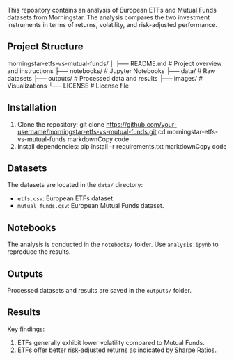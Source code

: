 This repository contains an analysis of European ETFs and Mutual Funds datasets from Morningstar. The analysis compares the two investment instruments in terms of returns, volatility, and risk-adjusted performance.

## Project Structure
morningstar-etfs-vs-mutual-funds/ │ ├── README.md # Project overview and instructions ├── notebooks/ # Jupyter Notebooks ├── data/ # Raw datasets ├── outputs/ # Processed data and results ├── images/ # Visualizations └── LICENSE # License file

## Installation

1. Clone the repository:
git clone https://github.com/your-username/morningstar-etfs-vs-mutual-funds.git cd morningstar-etfs-vs-mutual-funds
markdownCopy code
2. Install dependencies:
pip install -r requirements.txt
markdownCopy code
## Datasets

The datasets are located in the `data/` directory:
- `etfs.csv`: European ETFs dataset.
- `mutual_funds.csv`: European Mutual Funds dataset.

## Notebooks

The analysis is conducted in the `notebooks/` folder. Use `analysis.ipynb` to reproduce the results.

## Outputs

Processed datasets and results are saved in the `outputs/` folder.

## Results

Key findings:
1. ETFs generally exhibit lower volatility compared to Mutual Funds.
2. ETFs offer better risk-adjusted returns as indicated by Sharpe Ratios.

~~~~~~~~~~~~~~~~~~~~~~~~~~~~~~~~~~~~~~~~~~~~~~~~~~~~~~~~~~~~~~~~~~~~~~~~~~~~~~~~
